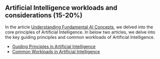 ## Artificial Intelligence workloads and considerations (15-20%)
In the article [Understanding Fundamental AI Concepts](https://github.com/navindevan/azure-ai-fundamentals-exam-preparation/blob/main/ai-fundamental-concepts/Understanding-Fundamental-AI-Concepts.md), we delved into the core principles of Artificial Intelligence. In below two articles, we delve into the key guiding principles and common workloads of Artificial Intelligence.

  + [Guiding Principles in Artificial Intelligence](https://github.com/navindevan/azure-ai-fundamentals-exam-preparation/blob/main/ai-workloads-consideration/ai-guiding-principles.md)
  + [Common Workloads in Artificial Intelligence](https://github.com/navindevan/azure-ai-fundamentals-exam-preparation/blob/main/ai-workloads-consideration/ai-common-workloads.md)
